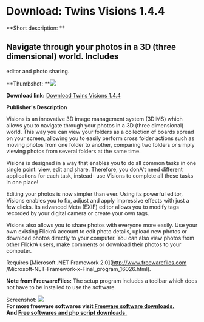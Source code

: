 # Download: Twins Visions 1.4.4

**Short description: **

## Navigate through your photos in a 3D (three dimensional) world. Includes
editor and photo sharing.

  
**Thumbshot: **![](http://www.freewarefiles.com/screenshot/twinsvisions1_md.jpg)   
  
**Download link:** [Download Twins Visions 1.4.4](http://freesoftwares.boysofts.com/Twins-Visions_program_41148.html)  
  

**Publisher's Description**  
  

Visions is an innovative 3D image management system (3DIMS) which allows you
to navigate through your photos in a 3D (three dimensional) world. This way
you can view your folders as a collection of boards spread on your screen,
allowing you to easily perform cross folder actions such as moving photos from
one folder to another, comparing two folders or simply viewing photos from
several folders at the same time.

Visions is designed in a way that enables you to do all common tasks in one
single point: view, edit and share. Therefore, you donA't need different
applications for each task, instead- use Visions to complete all these tasks
in one place!

Editing your photos is now simpler than ever. Using its powerful editor,
Visions enables you to fix, adjust and apply impressive effects with just a
few clicks. Its advanced Meta (EXIF) editor allows you to modify tags recorded
by your digital camera or create your own tags.

Visions also allows you to share photos with everyone more easily. Use your
own existing FlickrA account to edit photo details, upload new photos or
download photos directly to your computer. You can also view photos from other
FlickrA users, make comments or download their photos to your computer.

Requires [Microsoft .NET Framework 2.0](http://www.freewarefiles.com
/Microsoft-NET-Framework-x-Final_program_16026.html).

**Note from FreewareFiles:** The setup program includes a toolbar which does not have to be installed to use the software.

  
  
Screenshot: ![](http://www.freewarefiles.com/screenshot/twinsvisions1.jpg)  
**For more freeware softwares visit [Freeware software downloads.](http://freesoftwares.boysofts.com/)**   
**And [Free softwares and php script downloads.](http://www.boysofts.com/)**

